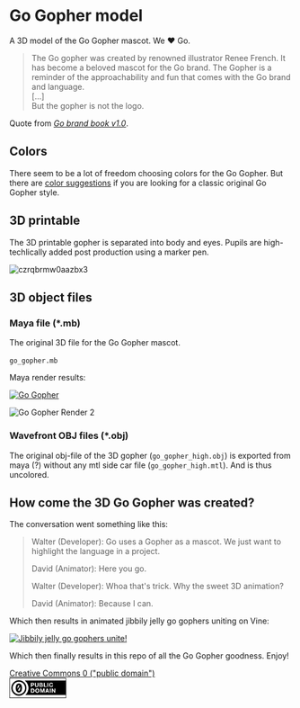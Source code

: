 # Go Gopher model
A 3D model of the Go Gopher mascot. We ❤ Go.

> The Go gopher was created by renowned illustrator Renee French.
> It has become a beloved mascot for the Go brand. 
> The Gopher is a reminder of the approachability and 
> fun that comes with the Go brand and language.  
> [...]  
> But the gopher is not the logo.

Quote from [_Go brand book v1.0_](https://storage.googleapis.com/golang-assets/Go-brand-book-v1.9.5.pdf). 

## Colors

There seem to be a lot of freedom choosing colors for the Go Gopher.
But there are [color suggestions](documentation/colors.md) if you are looking for a classic original Go Gopher style.

## 3D printable

The 3D printable gopher is separated into body and eyes. Pupils are high-techlically added post production using a marker pen.

![czrqbrmw0aazbx3](https://user-images.githubusercontent.com/643503/28179069-b1b8a33c-67b5-11e7-9e13-dc32f24883aa.jpg)


## 3D object files

### Maya file (*.mb)

The original 3D file for the Go Gopher mascot.

`go_gopher.mb`

Maya render results:

[![Go Gopher](http://i.imgur.com/b8xYN39.png)](https://twitter.com/RobotSuperCzar/status/689321594796130305)

![Go Gopher Render 2](http://i.imgur.com/HSyhawt.jpg)



### Wavefront OBJ files (*.obj)

The original obj-file of the 3D gopher (`go_gopher_high.obj`) is exported from maya (?) without any mtl side car file  (`go_gopher_high.mtl`). And is thus uncolored.

## How come the 3D Go Gopher was created? 

The conversation went something like this:

> Walter (Developer): Go uses a Gopher as a mascot. We just want to highlight the language in a project.
>
> David (Animator): Here you go.
>
> Walter (Developer): Whoa that's trick. Why the sweet 3D animation?
>
> David (Animator): Because I can.

Which then results in animated jibbily jelly go gophers uniting on Vine:

[![Jibbily jelly go gophers unite!](http://i.imgur.com/asymDsG.gif)](https://vine.co/v/ieumw3M2add)

Which then finally results in this repo of all the Go Gopher goodness. Enjoy!

[Creative Commons 0 ("public domain") <br><img alt="CC0" src="documentation/images/creative-commons-0.png" width="20%" height="20%" />](https://creativecommons.org/publicdomain/zero/1.0/) 

